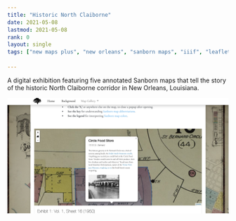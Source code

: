 ```yaml
---
title: "Historic North Claiborne" 
date: 2021-05-08
lastmod: 2021-05-08
rank: 0
layout: single
tags: ["new maps plus", "new orleans", "sanborn maps", "iiif", "leaflet"]

---
```


A digital exhibition featuring five annotated Sanborn maps that tell the story of the historic North Claiborne corridor in New Orleans, Louisiana.

[![claiborne](claiborne.png)](https://itspangler.github.io/historic-north-claiborne/)